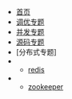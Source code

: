 * [首页](/)
* [调优专题](/tuning/guide)
* [并发专题](/concurrent/guide)
* [源码专题](/code/guide)
* [分布式专题]
* * [redis](/distribute/redis/guide)
* * [zookeeper](/distribute/zookeeper/guide)

